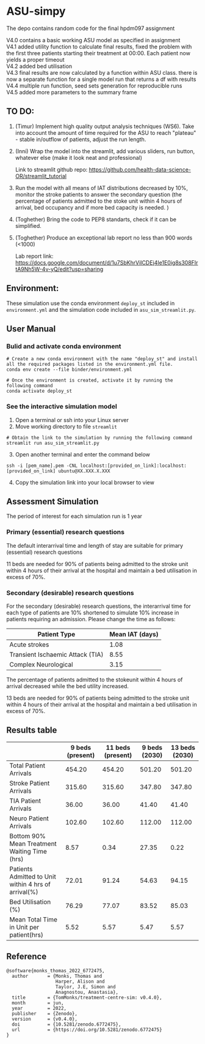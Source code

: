 # ASU-simpy
The depo contains random code for the final hpdm097 assignment
      
V4.0 contains a basic working ASU model as specified in assignment      
V4.1 added utility function to calculate final results, fixed the problem with the first three patients starting their treatment at 00:00. Each patient now yields a proper timeout       
V4.2 added bed utilisation         
V4.3 final results are now calculated by a function within ASU class. there is now a separate function for a single model run that returns a df with results       
V4.4 multiple run function, seed sets generation for reproducible runs    
V4.5 added more parameters to the summary frame      

## TO DO:

1) (Timur) Implement high quality output analysis techniques (WS6). Take into account the amount of time required for the ASU to reach "plateau" - stable in/outflow of patients, adjust the run length.

2) (Inni) Wrap the model into the streamlit, add various sliders, run button, whatever else (make it look neat and professional)      
                                                                                                                                         
      Link to streamlit github repo: https://github.com/health-data-science-OR/streamlit_tutorial
                                                                                                                                         
3) Run the model with all means of IAT distributions decreased by 10%, monitor the stroke patients to answer the secondary question (the percentage of patients admitted to the stoke unit within 4 hours of arrival, bed occupancy and if more bed capacity is needed. )

4) (Toghether) Bring the code to PEP8 standarts, check if it can be simplified.

5) (Toghether) Produce an exceptional lab report no less than 900 words (<1000)
      
      Lab report link: https://docs.google.com/document/d/1u7SbKhrViICDEj4Ie1E0ig8s308FIrtA9Nh5W-4v-yQ/edit?usp=sharing

## Environment:

These simulation use the conda environment `deploy_st` included in `environment.yml` and the simulation code included in `asu_sim_streamlit.py`.

## User Manual

### Bulid and activate conda environment

```
# Create a new conda environment with the name "deploy_st" and install all the required packages listed in the environment.yml file.
conda env create --file binder/environment.yml

# Once the environment is created, activate it by running the following command
conda activate deploy_st
```

### See the interactive simulation model
1) Open a terminal or ssh into your Linux server 
2) Move working directory to file `streamlit` 
```
# Obtain the link to the simulation by running the following command
streamlit run asu_sim_streamlit.py
```

3) Open another terminal and enter the command below
```
ssh -i [pem_name].pem -CNL localhost:[provided_on_link]:localhost:[provided_on_link] ubuntu@XX.XXX.X.XXX
```
4) Copy the simulation link into your local browser to view

## Assessment Simulation

The period of interest for each simulation run is 1 year

### Primary (essential) research questions

The default interarrival time and length of stay are suitable for primary (essential) research questions

11 beds are needed for 90% of patients being admitted to the stroke unit within 4 hours of their arrival at the hospital and  maintain a bed utilisation in excess of 70%.

### Secondary (desirable) research questions

For the secondary (desirable) research questions, the interarrival time for each type of patients are 10% shortened to simulate 10% increase in patients requiring an admission. Please change the time as follows:

| Patient Type                     | Mean IAT (days) |
|----------------------------------|-----------------|
| Acute strokes                    | 1.08            |
| Transient Ischaemic Attack (TIA) | 8.55            |
| Complex Neurological             | 3.15            |

The percentage of patients admitted to the stokeunit within 4 hours of arrival decreased while the bed utility increased.

13 beds are needed for 90% of patients being admitted to the stroke unit within 4 hours of their arrival at the hospital and  maintain a bed utilisation in excess of 70%.

## Results table

|                                                     | 9 beds (present) | 11 beds (present) | 9 beds (2030) | 13 beds (2030) |
|-----------------------------------------------------|------------------|-------------------|---------------|----------------|
|Total Patient Arrivals	                              | 454.20           | 454.20            | 501.20        | 501.20         |
|Stroke Patient Arrivals	                        | 315.60           | 315.60            | 347.80        | 347.80         |
|TIA Patient Arrivals	                              | 36.00            | 36.00             | 41.40         | 41.40          |
|Neuro Patient Arrivals	                              | 102.60           | 102.60            | 112.00        | 112.00         |
|Bottom 90% Mean Treatment Waiting Time (hrs)	      | 8.57             | 0.34              | 27.35         | 0.22           |
|Patients Admitted to Unit within 4 hrs of arrival(%) | 72.01            | 91.24             | 54.63         | 94.15          |
|Bed Utilisation (%)	                              | 76.29            | 77.07             | 83.52         | 85.03          |
|Mean Total Time in Unit per patient(hrs)	            | 5.52             | 5.57              | 5.47          | 5.57           |


## Reference
```
@software{monks_thomas_2022_6772475,
  author       = {Monks, Thomas and
                  Harper, Alison and
                  Taylor, J.E, Simon and
                  Anagnostou, Anastasia},
  title        = {TomMonks/treatment-centre-sim: v0.4.0},
  month        = jun,
  year         = 2022,
  publisher    = {Zenodo},
  version      = {v0.4.0},
  doi          = {10.5281/zenodo.6772475},
  url          = {https://doi.org/10.5281/zenodo.6772475}
}
```
